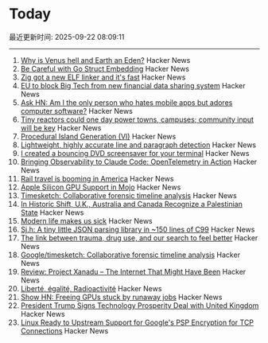# Today

最近更新时间: 2025-09-22 08:09:11

--- 
1. [Why is Venus hell and Earth an Eden?](https://www.quantamagazine.org/why-is-venus-hell-and-earth-an-eden-20250915/) Hacker News
2. [Be Careful with Go Struct Embedding](https://mattjhall.co.uk/posts/be-careful-with-go-struct-embedding.html) Hacker News
3. [Zig got a new ELF linker and it's fast](https://github.com/ziglang/zig/pull/25299) Hacker News
4. [EU to block Big Tech from new financial data sharing system](https://www.ft.com/content/6596876f-c831-482c-878c-78c1499ef543) Hacker News
5. [Ask HN: Am I the only person who hates mobile apps but adores computer software?](https://news.ycombinator.com/item?id=45327626) Hacker News
6. [Tiny reactors could one day power towns, campuses; community input will be key](https://theconversation.com/nuclear-in-your-backyard-tiny-reactors-could-one-day-power-towns-and-campuses-but-community-input-will-be-key-261225) Hacker News
7. [Procedural Island Generation (VI)](https://brashandplucky.com/2025/09/28/procedural-island-generation-vi.html) Hacker News
8. [Lightweight, highly accurate line and paragraph detection](https://arxiv.org/abs/2203.09638) Hacker News
9. [I created a bouncing DVD screensaver for your terminal](https://github.com/integrii/dvd) Hacker News
10. [Bringing Observability to Claude Code: OpenTelemetry in Action](https://signoz.io/blog/claude-code-monitoring-with-opentelemetry/) Hacker News
11. [Rail travel is booming in America](https://www.economist.com/united-states/2025/09/21/rail-travel-is-booming-in-america) Hacker News
12. [Apple Silicon GPU Support in Mojo](https://forum.modular.com/t/apple-silicon-gpu-support-in-mojo/2295) Hacker News
13. [Timesketch: Collaborative forensic timeline analysis](https://github.com/google/timesketch) Hacker News
14. [In Historic Shift, U.K., Australia and Canada Recognize a Palestinian State](https://www.wsj.com/world/middle-east/in-historic-shift-u-k-australia-and-canada-recognize-a-palestinian-state-83598a66) Hacker News
15. [Modern life makes us sick](https://www.theguardian.com/books/2025/sep/21/how-modern-life-makes-us-sick-and-what-to-do-about-it) Hacker News
16. [Sj.h: A tiny little JSON parsing library in ~150 lines of C99](https://github.com/rxi/sj.h) Hacker News
17. [The link between trauma, drug use, and our search to feel better](https://lithub.com/the-link-between-trauma-drug-use-and-our-search-to-feel-better/) Hacker News
18. [Google/timesketch: Collaborative forensic timeline analysis](https://github.com/google/timesketch) Hacker News
19. [Review: Project Xanadu – The Internet That Might Have Been](https://www.astralcodexten.com/p/your-review-project-xanadu-the-internet) Hacker News
20. [Liberté, égalité, Radioactivité](https://worksinprogress.co/issue/liberte-egalite-radioactivite/) Hacker News
21. [Show HN: Freeing GPUs stuck by runaway jobs](https://github.com/kagehq/gpu-kill) Hacker News
22. [President Trump Signs Technology Prosperity Deal with United Kingdom](https://www.whitehouse.gov/articles/2025/09/president-trump-signs-technology-prosperity-deal-with-united-kingdom/) Hacker News
23. [Linux Ready to Upstream Support for Google's PSP Encryption for TCP Connections](https://www.phoronix.com/news/PSP-Encryption-Linux-6.18) Hacker News
